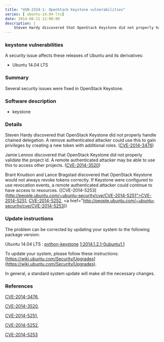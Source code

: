 ```yaml
---
title: "USN-2324-1: OpenStack Keystone vulnerabilities"
series: [ ubuntu-14.04-lts]
date: 2014-08-21 12:00:00
description: |
    Steven Hardy discovered that OpenStack Keystone did not properly handle chained delegation. A remove authenticated attacker could use this to gain privileges by creating a new token with additional roles. ([CVE-2014-3476](http://people.ubuntu.com/~ubuntu-security/cve/CVE-2014-3476))
--- 
```

 
 


### keystone vulnerabilities

A security issue affects these releases of Ubuntu and its derivatives:

* Ubuntu 14.04 LTS

### Summary

Several security issues were fixed in OpenStack Keystone. 

### Software description

* keystone 

### Details

Steven Hardy discovered that OpenStack Keystone did not properly handle chained delegation. A remove authenticated attacker could use this to gain privileges by creating a new token with additional roles. ([CVE-2014-3476](http://people.ubuntu.com/~ubuntu-security/cve/CVE-2014-3476))

Jamie Lennox discovered that OpenStack Keystone did not properly validate the project id. A remote authenticated attacker may be able to use this to access other projects. ([CVE-2014-3520](http://people.ubuntu.com/~ubuntu-security/cve/CVE-2014-3520))

Brant Knudson and Lance Bragstad discovered that OpenStack Keystone would not always revoke tokens correctly. If Keystone were configured to use revocation events, a remote authenticated attacker could continue to have access to resources. ([CVE-2014-5253](http://people.ubuntu.com/~ubuntu-security/cve/CVE-2014-5251">CVE-2014-5251</a>, <a href="http://people.ubuntu.com/~ubuntu-security/cve/CVE-2014-5252">CVE-2014-5252</a>, <a href="http://people.ubuntu.com/~ubuntu-security/cve/CVE-2014-5253)) 

### Update instructions

The problem can be corrected by updating your system to the following package version:

Ubuntu 14.04 LTS
 : [python-keystone](https://launchpad.net/ubuntu/+source/keystone) <span> [1:2014.1.2.1-0ubuntu1.1](https://launchpad.net/ubuntu/+source/keystone/1:2014.1.2.1-0ubuntu1.1) </span> 

To update your system, please follow these instructions: [https://wiki.ubuntu.com/Security/Upgrades](https://wiki.ubuntu.com/Security/Upgrades).

In general, a standard system update will make all the necessary changes. 

### References

 
 [CVE-2014-3476](http://people.ubuntu.com/~ubuntu-security/cve/CVE-2014-3476), 

 [CVE-2014-3520](http://people.ubuntu.com/~ubuntu-security/cve/CVE-2014-3520), 

 [CVE-2014-5251](http://people.ubuntu.com/~ubuntu-security/cve/CVE-2014-5251), 

 [CVE-2014-5252](http://people.ubuntu.com/~ubuntu-security/cve/CVE-2014-5252), 

 [CVE-2014-5253](http://people.ubuntu.com/~ubuntu-security/cve/CVE-2014-5253)
 

